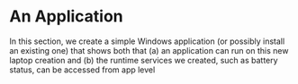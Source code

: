 # An Application

In this section, we create a simple Windows application (or possibly install an existing one) that shows both that (a) an application can run on this new laptop creation and (b) the runtime services we created, such as battery status, can be accessed from app level